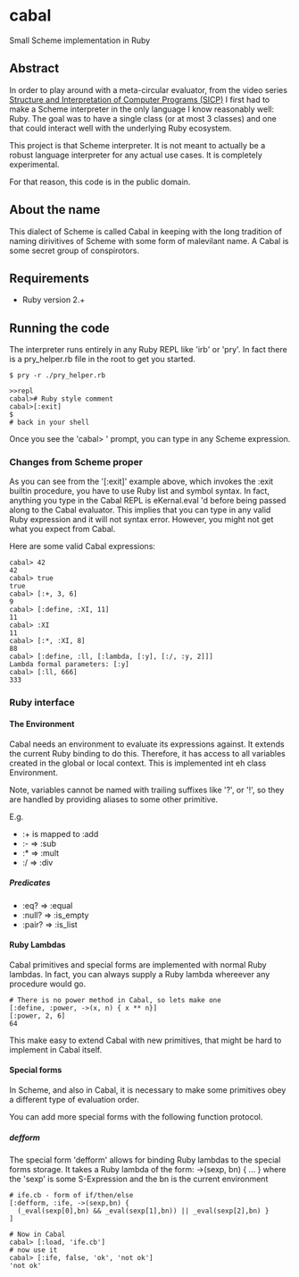 # cabal
Small Scheme implementation in Ruby


## Abstract

In order to play around with a meta-circular evaluator, from the video series
[Structure and Interpretation of Computer Programs (SICP)](https://youtube.com)
I first had to make a Scheme interpreter in the only language I know reasonably
well: Ruby. The goal was to have a single class (or at most 3 classes)
and one that could interact well with the underlying Ruby ecosystem.

This project is that Scheme interpreter. It is not meant to actually be a robust
language interpreter for any actual use cases. It is completely experimental.

For that reason, this code is in the public domain.

## About the name

This dialect of Scheme is called Cabal in keeping with the long tradition of
naming dirivitives of Scheme  with some form of malevilant name. A Cabal is some
secret group of conspirotors.


## Requirements

- Ruby version 2.+

## Running the code

The interpreter  runs entirely in any Ruby REPL like 'irb' or 'pry'.
In fact there is a pry_helper.rb file in the root to get you started.

```
$ pry -r ./pry_helper.rb

>>repl
cabal># Ruby style comment
cabal>[:exit]
$
# back in your shell
```

Once  you see the 'cabal> ' prompt, you can type in any Scheme expression.

### Changes from Scheme proper

As you can see from the '[:exit]' example above, which invokes the
:exit builtin procedure, you have to use Ruby list and symbol syntax. In fact,
anything you type in the Cabal REPL is eKernal.eval 'd before being passed along
to the Cabal evaluator. This implies that you can type in any valid Ruby
expression and it will not syntax error. However, you might not get what you
expect from Cabal.

Here are some valid Cabal expressions:

```
cabal> 42
42
cabal> true
true
cabal> [:+, 3, 6]
9
cabal> [:define, :XI, 11]
11
cabal> :XI
11
cabal> [:*, :XI, 8]
88
cabal> [:define, :ll, [:lambda, [:y], [:/, :y, 2]]]
Lambda formal parameters: [:y]
cabal> [:ll, 666]
333
```

### Ruby interface

#### The Environment

Cabal needs an environment to evaluate its expressions against.
It extends the current Ruby binding to do this. Therefore, it has access
to all variables created in the global or local context.
This is implemented int eh class Environment.

Note, variables cannot be named with trailing suffixes like '?', or '!', so they
are handled by providing aliases to some other primitive.

E.g.

- :+ is mapped to :add
- :- => :sub
- :* => :mult
- :/ => :div

##### Predicates

- :eq? => :equal
- :null? => :is_empty
- :pair? => :is_list


#### Ruby Lambdas

Cabal primitives and special forms are implemented with normal Ruby  lambdas. In
fact, you can always supply a Ruby lambda whereever any procedure would go.

```
# There is no power method in Cabal, so lets make one
[:define, :power, ->(x, n) { x ** n}]
[:power, 2, 6]
64
```




This make easy to extend Cabal with new primitives, that might be hard to implement in Cabal itself.

#### Special forms

In Scheme, and also in Cabal, it is necessary to make some primitives obey a
different type of evaluation order. 

You can add more special forms with the following function protocol.

##### defform

The special form 'defform' allows for binding Ruby lambdas to the special forms 
storage. It takes a Ruby lambda of the form: ->(sexp, bn) { ... }
where the 'sexp' is some S-Expression and the bn is the current environment

``` :ife for if/then/else
# ife.cb - form of if/then/else
[:defform, :ife, ->(sexp,bn) {
  (_eval(sexp[0],bn) && _eval(sexp[1],bn)) || _eval(sexp[2],bn) }
]

# Now in Cabal
cabal> [:load, 'ife.cb']
# now use it
cabal> [:ife, false, 'ok', 'not ok']
'not ok'
```

